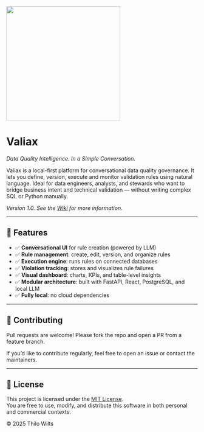 <img width="300px" src="https://github.com/user-attachments/assets/ea1d1dda-b820-4485-8263-e5799ced27a8" />

# Valiax

*Data Quality Intelligence. In a Simple Conversation.*

Valiax is a local-first platform for conversational data quality governance. It lets you define, version, execute and monitor validation rules using natural language. Ideal for data engineers, analysts, and stewards who want to bridge business intent and technical validation — without writing complex SQL or Python manually.

*Version 1.0. See the <a href="https://github.com/thiwi/valiax/wiki">Wiki</a> for more information.*

---

## 🚀 Features

- ✅ **Conversational UI** for rule creation (powered by LLM)
- ✅ **Rule management**: create, edit, version, and organize rules
- ✅ **Execution engine**: runs rules on connected databases
- ✅ **Violation tracking**: stores and visualizes rule failures
- ✅ **Visual dashboard**: charts, KPIs, and table-level insights
- ✅ **Modular architecture**: built with FastAPI, React, PostgreSQL, and local LLM
- ✅ **Fully local**: no cloud dependencies
---

## 🤝 Contributing

Pull requests are welcome! Please fork the repo and open a PR from a feature branch.

If you’d like to contribute regularly, feel free to open an issue or contact the maintainers.

---

## 📝 License

This project is licensed under the [MIT License](./LICENSE).  
You are free to use, modify, and distribute this software in both personal and commercial contexts.

© 2025 Thilo Wilts



